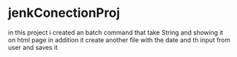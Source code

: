 # jenkConectionProj
in this project i created an batch command that take String and showing it on html page
in addition it create another file with the date and th input from user and saves it 
